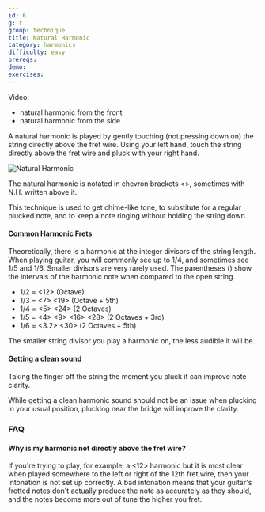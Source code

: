 ```yaml
---
id: 6
g: t
group: technique
title: Natural Harmonic
category: harmonics
difficulty: easy
prereqs: 
demo: 
exercises:
---
```


Video:
- natural harmonic from the front
- natural harmonic from the side

A natural harmonic is played by gently touching (not pressing down on) the string directly above the <span class="tt" data-tip="the metal strips on your fretboard">fret wire</span>. Using your left hand, touch the string directly above the fret wire and pluck with your right hand. 

![Natural Harmonic]()

The natural harmonic is notated in chevron brackets <>, sometimes with N.H. written above it.

This technique is used to get chime-like <span class="tt" data-tip="the note's sound depending on your guitar and how you play">tone</span>, to substitute for a regular plucked note, and to keep a note ringing without holding the string down.

#### Common Harmonic Frets

Theoretically, there is a harmonic at the integer divisors of the string length. When playing guitar, you will commonly see up to 1/4, and sometimes see 1/5 and 1/6. Smaller divisors are very rarely used. The parentheses () show the intervals of the harmonic note when compared to the open string.

- 1/2 = <12> (Octave)
- 1/3 = <7> <19> (Octave + 5th)
- 1/4 = <5> <24> (2 Octaves)
- 1/5 = <4> <9> <16> <28> (2 Octaves + 3rd)
- 1/6 = <3.2> <30> (2 Octaves + 5th)

The smaller string divisor you play a harmonic on, the less audible it will be.

#### Getting a clean sound

Taking the finger off the string the moment you pluck it can improve note clarity.

While getting a clean harmonic sound should not be an issue when plucking in your usual position, plucking near the bridge will improve the clarity.

### FAQ

#### Why is my harmonic not directly above the fret wire?

If you're trying to play, for example, a <12> harmonic but it is most clear when played somewhere to the left or right of the 12th <span class="tt" data-tip="the metal strips on your fretboard">fret wire</span>, then your <span class="tt" data-tip="the pitch accuracy of your fretboard">intonation</span> is not set up correctly. A bad intonation means that your guitar's fretted notes don't actually produce the note as accurately as they should, and the notes become more out of tune the higher you fret.